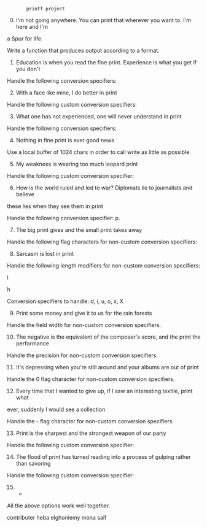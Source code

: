            printf project


0. I'm not going anywhere. You can print that wherever you want to. I'm here and I'm

 a Spur for life

Write a function that produces output according to a format.



1. Education is when you read the fine print. Experience is what you get if you don't

Handle the following conversion specifiers:


2. With a face like mine, I do better in print

Handle the following custom conversion specifiers:



3. What one has not experienced, one will never understand in print

Handle the following conversion specifiers:



4. Nothing in fine print is ever good news

Use a local buffer of 1024 chars in order to call write as little as possible.



5. My weakness is wearing too much leopard print

Handle the following custom conversion specifier:



6. How is the world ruled and led to war? Diplomats lie to journalists and believe

these lies when they see them in print

Handle the following conversion specifier: p.



7. The big print gives and the small print takes away

Handle the following flag characters for non-custom conversion specifiers:



8. Sarcasm is lost in print

Handle the following length modifiers for non-custom conversion specifiers:



l

h

Conversion specifiers to handle: d, i, u, o, x, X



9. Print some money and give it to us for the rain forests

Handle the field width for non-custom conversion specifiers.



10. The negative is the equivalent of the composer's score, and the print the performance

Handle the precision for non-custom conversion specifiers.



11. It's depressing when you're still around and your albums are out of print

Handle the 0 flag character for non-custom conversion specifiers.



12. Every time that I wanted to give up, if I saw an interesting textile, print what

ever, suddenly I would see a collection

Handle the - flag character for non-custom conversion specifiers.



13. Print is the sharpest and the strongest weapon of our party

Handle the following custom conversion specifier:



14. The flood of print has turned reading into a process of gulping rather than savoring

Handle the following custom conversion specifier:


15. *

All the above options work well together.


contributer
heba elghoniemy
mona saif












